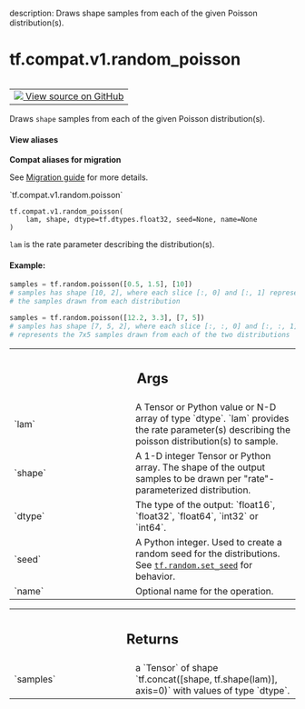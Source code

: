 description: Draws shape samples from each of the given Poisson distribution(s).

<div itemscope itemtype="http://developers.google.com/ReferenceObject">
<meta itemprop="name" content="tf.compat.v1.random_poisson" />
<meta itemprop="path" content="Stable" />
</div>

# tf.compat.v1.random_poisson

<!-- Insert buttons and diff -->

<table class="tfo-notebook-buttons tfo-api nocontent" align="left">
<td>
  <a target="_blank" href="https://github.com/tensorflow/tensorflow/blob/r2.2/tensorflow/python/ops/random_ops.py#L561-L598">
    <img src="https://www.tensorflow.org/images/GitHub-Mark-32px.png" />
    View source on GitHub
  </a>
</td>
</table>



Draws `shape` samples from each of the given Poisson distribution(s).

<section class="expandable">
  <h4 class="showalways">View aliases</h4>
  <p>
<b>Compat aliases for migration</b>
<p>See
<a href="https://www.tensorflow.org/guide/migrate">Migration guide</a> for
more details.</p>
<p>`tf.compat.v1.random.poisson`</p>
</p>
</section>

<pre class="devsite-click-to-copy prettyprint lang-py tfo-signature-link">
<code>tf.compat.v1.random_poisson(
    lam, shape, dtype=tf.dtypes.float32, seed=None, name=None
)
</code></pre>



<!-- Placeholder for "Used in" -->

`lam` is the rate parameter describing the distribution(s).

#### Example:



```python
samples = tf.random.poisson([0.5, 1.5], [10])
# samples has shape [10, 2], where each slice [:, 0] and [:, 1] represents
# the samples drawn from each distribution

samples = tf.random.poisson([12.2, 3.3], [7, 5])
# samples has shape [7, 5, 2], where each slice [:, :, 0] and [:, :, 1]
# represents the 7x5 samples drawn from each of the two distributions
```

<!-- Tabular view -->
 <table class="responsive fixed orange">
<colgroup><col width="214px"><col></colgroup>
<tr><th colspan="2"><h2 class="add-link">Args</h2></th></tr>

<tr>
<td>
`lam`
</td>
<td>
A Tensor or Python value or N-D array of type `dtype`.
`lam` provides the rate parameter(s) describing the poisson
distribution(s) to sample.
</td>
</tr><tr>
<td>
`shape`
</td>
<td>
A 1-D integer Tensor or Python array. The shape of the output samples
to be drawn per "rate"-parameterized distribution.
</td>
</tr><tr>
<td>
`dtype`
</td>
<td>
The type of the output: `float16`, `float32`, `float64`, `int32` or
`int64`.
</td>
</tr><tr>
<td>
`seed`
</td>
<td>
A Python integer. Used to create a random seed for the distributions.
See
<a href="../../../tf/random/set_seed.md"><code>tf.random.set_seed</code></a>
for behavior.
</td>
</tr><tr>
<td>
`name`
</td>
<td>
Optional name for the operation.
</td>
</tr>
</table>



<!-- Tabular view -->
 <table class="responsive fixed orange">
<colgroup><col width="214px"><col></colgroup>
<tr><th colspan="2"><h2 class="add-link">Returns</h2></th></tr>

<tr>
<td>
`samples`
</td>
<td>
a `Tensor` of shape `tf.concat([shape, tf.shape(lam)], axis=0)`
with values of type `dtype`.
</td>
</tr>
</table>

